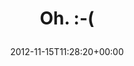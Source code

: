 ---
retweeted: false
source: <a href="http://twitter.com" rel="nofollow">Twitter Web Client</a>
entities:
  hashtags: []
  symbols: []
  user_mentions: []
  urls:
  - url: http://t.co/bc5rBJBr
    expanded_url: http://www.nilskoppruch.de/kondolenz/
    display_url: nilskoppruch.de/kondolenz/
    indices:
    - '8'
    - '28'
display_text_range:
- '0'
- '28'
favorite_count: '0'
id_str: '269039122784583680'
truncated: false
retweet_count: '0'
id: '269039122784583680'
possibly_sensitive: false
created_at: Thu Nov 15 11:28:20 +0000 2012
favorited: false
full_text: Oh. :-(
lang: und
quote_url: http://www.nilskoppruch.de/kondolenz/
tags:
- pesos/twitter
date: '2012-11-15T11:28:20+00:00'
src: https://twitter.com/bascht/status/269039122784583680
original_url: https://twitter.com/bascht/status/269039122784583680
type: twitter_tweet
text: Oh. :-(
title: 'Oh. :-(

  '

---